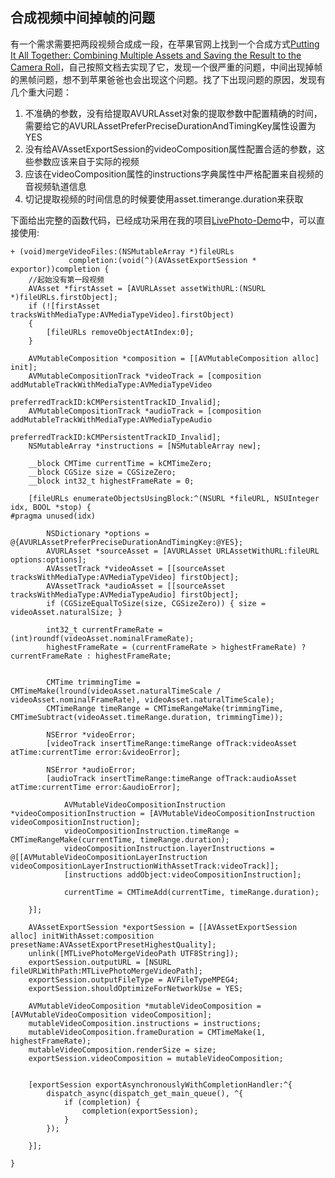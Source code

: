 ## 合成视频中间掉帧的问题

有一个需求需要把两段视频合成成一段，在苹果官网上找到一个合成方式[Putting It All Together: Combining Multiple Assets and Saving the Result to the Camera Roll](https://developer.apple.com/library/prerelease/content/documentation/AudioVideo/Conceptual/AVFoundationPG/Articles/03_Editing.html)，自己按照文档去实现了它，发现一个很严重的问题，中间出现掉帧的黑帧问题，想不到苹果爸爸也会出现这个问题。找了下出现问题的原因，发现有几个重大问题：

1. 不准确的参数，没有给提取AVURLAsset对象的提取参数中配置精确的时间，需要给它的AVURLAssetPreferPreciseDurationAndTimingKey属性设置为YES
2. 没有给AVAssetExportSession的videoComposition属性配置合适的参数，这些参数应该来自于实际的视频
3. 应该在videoComposition属性的instructions字典属性中严格配置来自视频的音视频轨道信息
4. 切记提取视频的时间信息的时候要使用asset.timerange.duration来获取

下面给出完整的函数代码，已经成功采用在我的项目[LivePhoto-Demo](https://github.com/supergithuber/LivePhoto-Demo)中，可以直接使用:


```objc
+ (void)mergeVideoFiles:(NSMutableArray *)fileURLs
             completion:(void(^)(AVAssetExportSession * exportor))completion {
    //起始没有第一段视频
    AVAsset *firstAsset = [AVURLAsset assetWithURL:(NSURL *)fileURLs.firstObject];
    if (![firstAsset tracksWithMediaType:AVMediaTypeVideo].firstObject)
    {
        [fileURLs removeObjectAtIndex:0];
    }

    AVMutableComposition *composition = [[AVMutableComposition alloc] init];
    AVMutableCompositionTrack *videoTrack = [composition addMutableTrackWithMediaType:AVMediaTypeVideo
                                                                     preferredTrackID:kCMPersistentTrackID_Invalid];
    AVMutableCompositionTrack *audioTrack = [composition addMutableTrackWithMediaType:AVMediaTypeAudio
                                                                     preferredTrackID:kCMPersistentTrackID_Invalid];
    NSMutableArray *instructions = [NSMutableArray new];
    
    __block CMTime currentTime = kCMTimeZero;
    __block CGSize size = CGSizeZero;
    __block int32_t highestFrameRate = 0;
    
    [fileURLs enumerateObjectsUsingBlock:^(NSURL *fileURL, NSUInteger idx, BOOL *stop) {
#pragma unused(idx)
        
        NSDictionary *options = @{AVURLAssetPreferPreciseDurationAndTimingKey:@YES};
        AVURLAsset *sourceAsset = [AVURLAsset URLAssetWithURL:fileURL options:options];
        AVAssetTrack *videoAsset = [[sourceAsset tracksWithMediaType:AVMediaTypeVideo] firstObject];
        AVAssetTrack *audioAsset = [[sourceAsset tracksWithMediaType:AVMediaTypeAudio] firstObject];
        if (CGSizeEqualToSize(size, CGSizeZero)) { size = videoAsset.naturalSize; }
        
        int32_t currentFrameRate = (int)roundf(videoAsset.nominalFrameRate);
        highestFrameRate = (currentFrameRate > highestFrameRate) ? currentFrameRate : highestFrameRate;
        

        CMTime trimmingTime = CMTimeMake(lround(videoAsset.naturalTimeScale / videoAsset.nominalFrameRate), videoAsset.naturalTimeScale);
        CMTimeRange timeRange = CMTimeRangeMake(trimmingTime, CMTimeSubtract(videoAsset.timeRange.duration, trimmingTime));
        
        NSError *videoError;
        [videoTrack insertTimeRange:timeRange ofTrack:videoAsset atTime:currentTime error:&videoError];
        
        NSError *audioError;
        [audioTrack insertTimeRange:timeRange ofTrack:audioAsset atTime:currentTime error:&audioError];
        
            AVMutableVideoCompositionInstruction *videoCompositionInstruction = [AVMutableVideoCompositionInstruction videoCompositionInstruction];
            videoCompositionInstruction.timeRange = CMTimeRangeMake(currentTime, timeRange.duration);
            videoCompositionInstruction.layerInstructions = @[[AVMutableVideoCompositionLayerInstruction videoCompositionLayerInstructionWithAssetTrack:videoTrack]];
            [instructions addObject:videoCompositionInstruction];
            
            currentTime = CMTimeAdd(currentTime, timeRange.duration);
        
    }];
    
    AVAssetExportSession *exportSession = [[AVAssetExportSession alloc] initWithAsset:composition presetName:AVAssetExportPresetHighestQuality];
    unlink([MTLivePhotoMergeVideoPath UTF8String]);
    exportSession.outputURL = [NSURL fileURLWithPath:MTLivePhotoMergeVideoPath];
    exportSession.outputFileType = AVFileTypeMPEG4;
    exportSession.shouldOptimizeForNetworkUse = YES;
    
    AVMutableVideoComposition *mutableVideoComposition = [AVMutableVideoComposition videoComposition];
    mutableVideoComposition.instructions = instructions;
    mutableVideoComposition.frameDuration = CMTimeMake(1, highestFrameRate);
    mutableVideoComposition.renderSize = size;
    exportSession.videoComposition = mutableVideoComposition;
    
    
    [exportSession exportAsynchronouslyWithCompletionHandler:^{
        dispatch_async(dispatch_get_main_queue(), ^{
            if (completion) {
                completion(exportSession);
            }
        });
        
    }];

}
```

